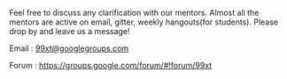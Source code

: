 Feel free to discuss any clarification with our mentors. Almost all the mentors are active on email, gitter, weekly hangouts(for students). Please drop by and leave us a message! 

Email : 99xt@googlegroups.com

Forum : https://groups.google.com/forum/#!forum/99xt